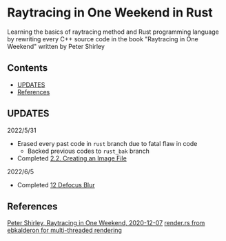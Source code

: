 # Raytracing in One Weekend in Rust
Learning the basics of raytracing method and Rust programming language
by rewriting every C++ source code in the book "Raytracing in One Weekend" written
by Peter Shirley

## Contents
- [UPDATES](#UPDATES)
- [References](#References)

## UPDATES
2022/5/31
- Erased every past code in `rust` branch due to fatal flaw in code
    - Backed previous codes to `rust_bak` branch
- Completed [2.2. Creating an Image File](https://raytracing.github.io/books/RayTracingInOneWeekend.html#outputanimage/creatinganimagefile)

2022/6/5
- Completed [12 Defocus Blur](https://raytracing.github.io/books/RayTracingInOneWeekend.html#defocusblur)

## References
[Peter Shirley, Raytracing in One Weekend, 2020-12-07](https://github.com/RayTracing/raytracing.github.io)
[render.rs from ebkalderon for multi-threaded rendering](https://github.com/ebkaderon/ray-tracing-in-one-weekend/blob/master/src/render.rs)
